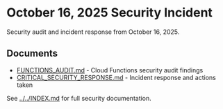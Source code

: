 # October 16, 2025 Security Incident

Security audit and incident response from October 16, 2025.

## Documents

- [FUNCTIONS_AUDIT.md](FUNCTIONS_AUDIT.md) - Cloud Functions security audit findings
- [CRITICAL_SECURITY_RESPONSE.md](CRITICAL_SECURITY_RESPONSE.md) - Incident response and actions taken

See [../../INDEX.md](../../INDEX.md) for full security documentation.
